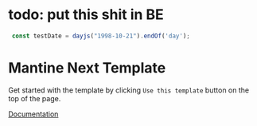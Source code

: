 # todo: put this shit in BE
```javascript
 const testDate = dayjs("1998-10-21").endOf('day');
```
# Mantine Next Template

Get started with the template by clicking `Use this template` button on the top of the page.

[Documentation](https://mantine.dev/guides/next/)
